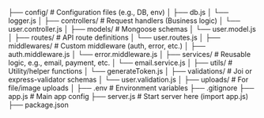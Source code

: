 ├── config/                  # Configuration files (e.g., DB, env)
│   ├── db.js
│   └── logger.js
│
├── controllers/            # Request handlers (Business logic)
│   └── user.controller.js
│
├── models/                 # Mongoose schemas
│   └── user.model.js
│
├── routes/                 # API route definitions
│   └── user.routes.js
│
├── middlewares/            # Custom middleware (auth, error, etc.)
│   ├── auth.middleware.js
│   └── error.middleware.js
│
├── services/               # Reusable logic, e.g., email, payment, etc.
│   └── email.service.js
│
├── utils/                  # Utility/helper functions
│   └── generateToken.js
│
├── validations/            # Joi or express-validator schemas
│   └── user.validation.js
│
├── uploads/                # For file/image uploads
│
├── .env                    # Environment variables
├── .gitignore
├── app.js                  # Main app config
├── server.js               # Start server here (import app.js)
├── package.json

